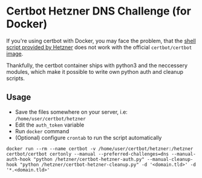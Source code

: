 # Certbot Hetzner DNS Challenge (for Docker)

If you're using certbot with Docker, you may face the problem, that the [shell script provided by Hetzner](https://community.hetzner.com/tutorials/letsencrypt-dns) does not work with the official `certbot/certbot` [image](https://hub.docker.com/r/certbot/certbot/).

Thankfully, the certbot container ships with python3 and the neccessery modules, which make it possible to write own python auth and cleanup scripts.

## Usage

- Save the files somewhere on your server, i.e: `/home/user/certbot/hetzner`
- Edit the `auth_token` variable
- Run `docker` command
- (Optional) configure `crontab` to run the script automatically

```
docker run --rm --name certbot -v /home/user/certbot/hetzner:/hetzner certbot/certbot certonly --manual --preferred-challenges=dns --manual-auth-hook "python /hetzner/certbot-hetzner-auth.py" --manual-cleanup-hook "python /hetzner/certbot-hetzner-cleanup.py" -d '<domain.tld>' -d '*.<domain.tld>'
```
